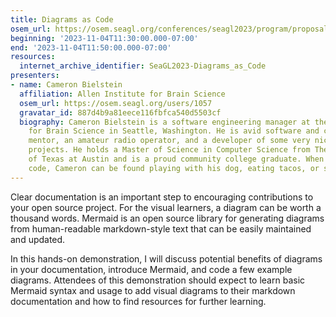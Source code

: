 ```yaml
---
title: Diagrams as Code
osem_url: https://osem.seagl.org/conferences/seagl2023/program/proposals/942
beginning: '2023-11-04T11:30:00.000-07:00'
end: '2023-11-04T11:50:00.000-07:00'
resources:
  internet_archive_identifier: SeaGL2023-Diagrams_as_Code
presenters:
- name: Cameron Bielstein
  affiliation: Allen Institute for Brain Science
  osem_url: https://osem.seagl.org/users/1057
  gravatar_id: 887d4b9a81eece116fbfca540d5503cf
  biography: Cameron Bielstein is a software engineering manager at the Allen Institute
    for Brain Science in Seattle, Washington. He is avid software and computer science
    mentor, an amateur radio operator, and a developer of some very niche open source
    projects. He holds a Master of Science in Computer Science from The University
    of Texas at Austin and is a proud community college graduate. When not writing
    code, Cameron can be found playing with his dog, eating tacos, or sailing.
---
```


Clear documentation is an important step to encouraging contributions to your open source project. For the visual learners, a diagram can be worth a thousand words. Mermaid is an open source library for generating diagrams from human-readable markdown-style text that can be easily maintained and updated.

In this hands-on demonstration, I will discuss potential benefits of diagrams in your documentation, introduce Mermaid, and code a few example diagrams. Attendees of this demonstration should expect to learn basic Mermaid syntax and usage to add visual diagrams to their markdown documentation and how to find resources for further learning.
